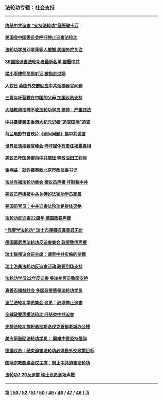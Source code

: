 ### 法轮功专辑：社会支持
---
#### [终结中共迫害 “支持法轮功”征签破十万](../../pages/nf4386/n13471084.md?01010430) 
#### [美国会中国委员会呼吁停止迫害法轮功](../../pages/nf4386/n13465411.md?01010430) 
#### [法轮功学员邓翠萍等人被抓 美国务院关注](../../pages/nf4386/n13451524.md?01010430) 
#### [36国接迫害法轮功者最新名单 震慑中共](../../pages/nf4386/n13445909.md?01010430) 
#### [梁小军律师吊照听证 被指走过场](../../pages/nf4386/n13437662.md?01010430) 
#### [人权日 英国外交部回应中共活摘器官问题](../../pages/nf4386/n13430243.md?01010430) 
#### [三青年吁营救在中国的父母 加国议员支持](../../pages/nf4386/n13429744.md?01010430) 
#### [大陆教师招聘不收法轮功学员 律师：严重违法](../../pages/nf4386/n13365839.md?01010430) 
#### [中共暴徒袭击香港大纪元记者“追查国际”追查](../../pages/nf4386/n13343404.md?01010430) 
#### [荷兰电影节首映片《别问问题》揭中共谎言](../../pages/nf4386/n13321179.md?01010430) 
#### [世界反活摘器官峰会 呼吁媒体有责任揭露真相](../../pages/nf4386/n13264475.md?01010430) 
#### [美议员吁国务卿向中共施压 释放油田工程师](../../pages/nf4386/n13233845.md?01010430) 
#### [谢燕益：就许娜案致北京市政法委书记](../../pages/nf4386/n13182701.md?01010430) 
#### [法兰克福法轮功集会 德议员声援 吁制裁中共](../../pages/nf4386/n13175975.md?01010430) 
#### [美议员声援被中共关押的法轮功学员家属](../../pages/nf4386/n13158310.md?01010430) 
#### [美国前官员：中共迫害法轮功是群体灭绝](../../pages/nf4386/n13157750.md?01010430) 
#### [法轮功反迫害22周年 德国政要声援](../../pages/nf4386/n13143632.md?01010430) 
#### [“我要学法轮功” 瑞士市民感叹真善忍无价](../../pages/nf4386/n13129633.md?01010430) 
#### [德国慕尼黑法轮功反迫害集会 政要致信声援](../../pages/nf4386/n13129148.md?01010430) 
#### [瑞士联邦议会前主席：谴责中共实施的杀戮](../../pages/nf4386/n13127336.md?01010430) 
#### [瑞士洛桑法轮功反迫害活动 政要到场支持](../../pages/nf4386/n13119398.md?01010430) 
#### [法轮功学员22年反迫害 美加州官员致函支持](../../pages/nf4386/n13118879.md?01010430) 
#### [真善忍福益社会 多国政要感佩法轮功学员](../../pages/nf4386/n13116951.md?01010430) 
#### [波兰法轮功学员集会 议员：必须停止迫害](../../pages/nf4386/n13116685.md?01010430) 
#### [全球政要声援法轮功 吁结束中共迫害](../../pages/nf4386/n13114441.md?01010430) 
#### [支持法轮功旗帜悬挂斯洛伐克首都老城办公楼](../../pages/nf4386/n13112261.md?01010430) 
#### [美专家鼓励法轮功学员： 磨难中要坚持信仰](../../pages/nf4386/n13108359.md?01010430) 
#### [德国议员：结束迫害法轮功必须是外交政策目标](../../pages/nf4386/n13109600.md?01010430) 
#### [国际宗教圆桌会议主席：制止中共迫害法轮功](../../pages/nf4386/n13108177.md?01010430) 
#### [法轮功7·20反迫害 瑞士议员到场声援](../../pages/nf4386/n13107072.md?01010430) 

---
#### 第 [ [53](./53.md?01010430) / [52](./52.md?01010430) / [51](./51.md?01010430) / [50](./50.md?01010430) / [49](./49.md?01010430) / [48](./48.md?01010430) / [47](./47.md?01010430) / [46](./46.md?01010430) ] 页
